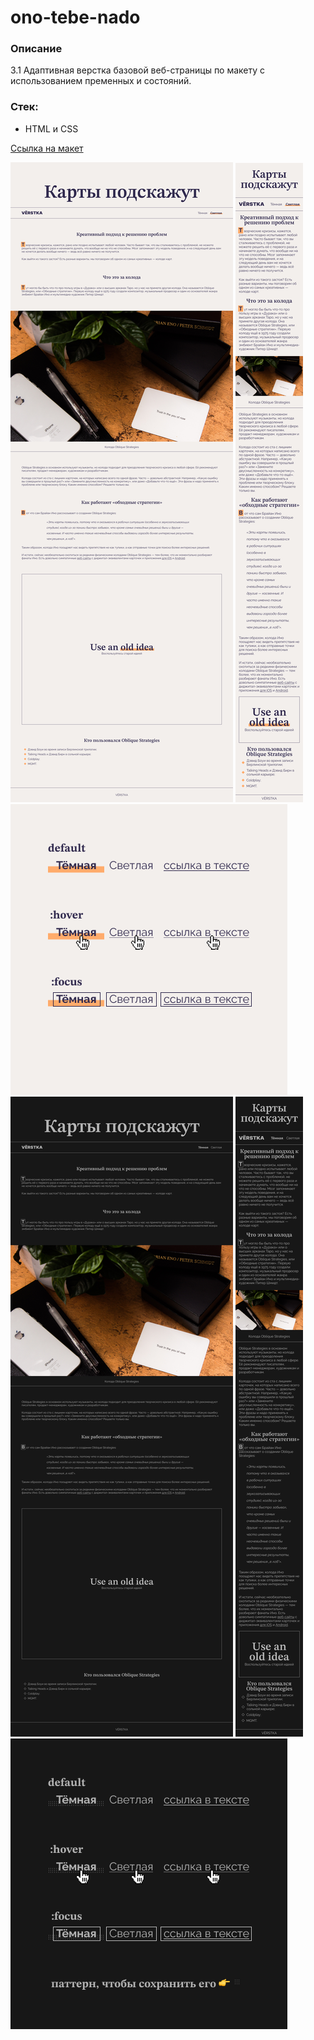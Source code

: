 # ono-tebe-nado

### Описание
3.1 Адаптивная верстка базовой веб-страницы по макету с использованием пременных и состояний.

### Стек:
- HTML и CSS

[Ссылка на макет](https://www.figma.com/file/GWuqAvaONsjQPXz53n9d0L/%235-%D0%9A%D0%B0%D1%80%D1%82%D1%8B-%D0%BF%D0%BE%D0%B4%D1%81%D0%BA%D0%B0%D0%B6%D1%83%D1%82/duplicate)

![](maket-1440px-light.png)
![](maket-360px-light.png)
![](maket-statuses-light.png)
![](maket-1440px-dark.png)
![](maket-360px-dark.png)
![](maket-statuses-dark.png)
